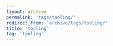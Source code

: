 ```yaml
---
layout: archive
permalink: 'tags/tooling/'
redirect_from: 'archive/tags/tooling/'
title: 'tooling'
tag: 'tooling'
---
```

